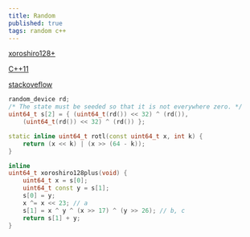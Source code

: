 ```yaml
---
title: Random
published: true
tags: random c++
---
```

[xoroshiro128+](http://xoroshiro.di.unimi.it/)

[C++11](http://en.cppreference.com/w/cpp/numeric/random)

[stackoveflow]( https://stackoverflow.com/a/35358644/51386)

```cpp
random_device rd;
/* The state must be seeded so that it is not everywhere zero. */
uint64_t s[2] = { (uint64_t(rd()) << 32) ^ (rd()),
    (uint64_t(rd()) << 32) ^ (rd()) };

static inline uint64_t rotl(const uint64_t x, int k) {
	return (x << k) | (x >> (64 - k));
}

inline
uint64_t xoroshiro128plus(void) {
    uint64_t x = s[0];
    uint64_t const y = s[1];
    s[0] = y;
    x ^= x << 23; // a
    s[1] = x ^ y ^ (x >> 17) ^ (y >> 26); // b, c
    return s[1] + y;
}
```
